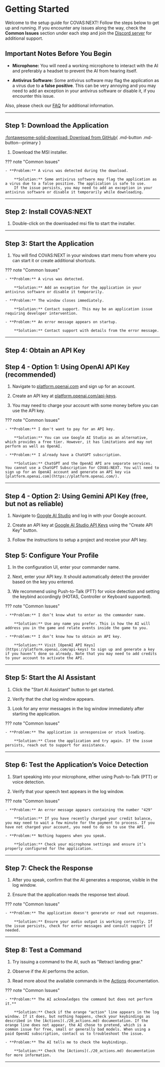 # Getting Started

Welcome to the setup guide for COVAS:NEXT! Follow the steps below to get up and running. If you encounter any issues along the way, check the **Common Issues** section under each step and join the [Discord server](https://discord.gg/9c58jxVuAT) for additional support.

## Important Notes Before You Begin

- **Microphone:** You will need a working microphone to interact with the AI and preferably a headset to prevent the AI from hearing itself.

- **Antivirus Software:** Some antivirus software may flag the application as a virus due to **a false positive**. This can be very annoying and you may need to add an exception in your antivirus software or disable it, if you encounter this issue.

Also, please check our [FAQ](./10_faq.md) for additional information.

---

## Step 1: Download the Application

[:fontawesome-solid-download: Download from GitHub](https://github.com/RatherRude/Elite-Dangerous-AI-Integration/releases/latest){ .md-button .md-button--primary }

1. Download the MSI installer.

??? note "Common Issues"

    - **Problem:** A virus was detected during the download.

        **Solution:** Some antivirus software may flag the application as a virus due to a false positive. The application is safe to use.
        If the issue persists, you may need to add an exception in your antivirus software or disable it temporarily while downloading.

---

## Step 2: Install COVAS:NEXT

1. Double-click on the downloaded msi file to start the installer. 

---

## Step 3: Start the Application

1. You will find COVAS:NEXT in your windows start menu from where you can start it or create additional shortcuts.

??? note "Common Issues"

    - **Problem:** A virus was detected.
    
        **Solution:** Add an exception for the application in your antivirus software or disable it temporarily.

    - **Problem:** The window closes immediately.
    
        **Solution:** Contact support. This may be an application issue requiring developer intervention.

    - **Problem:** An error message appears on startup.
    
        **Solution:** Contact support with details from the error message.

---

## Step 4: Obtain an API Key

## Step 4 - Option 1: Using OpenAI API Key (recommended)

1. Navigate to [platform.openai.com](https://platform.openai.com/) and sign up for an account.

2. Create an API key at [platform.openai.com/api-keys](https://platform.openai.com/api-keys). 

3. You may need to charge your account with some money before you can use the API key.

??? note "Common Issues"

    - **Problem:** I don't want to pay for an API key.
    
        **Solution:** You can use Google AI Studio as an alternative, which provides a free tier. However, it has limitations and may not perform as well as OpenAI.
    
    - **Problem:** I already have a ChatGPT subscription.

        **Solution:** ChatGPT and the OpenAI API are separate services. You cannot use a ChatGPT Subscription for COVAS:NEXT. You will need to sign up for an OpenAI account and generate an API key via [platform.openai.com](https://platform.openai.com/).

---

## Step 4 - Option 2: Using Gemini API Key (free, but not as reliable)

1. Navigate to [Google AI Studio](https://aistudio.google.com/) and log in with your Google account.

2. Create an API key at [Google AI Studio API Keys](https://aistudio.google.com/apikey) using the "Create API Key" button.

3. Follow the instructions to setup a project and receive your API key.

## Step 5: Configure Your Profile

1. In the configuration UI, enter your commander name.

2. Next, enter your API key. It should automatically detect the provider based on the key you entered.

3. We recommend using Push-to-Talk (PTT) for voice detection and setting the keybind accordingly (HOTAS, Controller or Keyboard supported).

??? note "Common Issues"

    - **Problem:** I don’t know what to enter as the commander name.
    
        **Solution:** Use any name you prefer. This is how the AI will address you in the game and relate events inside the game to you.

    - **Problem:** I don’t know how to obtain an API key.
    
        **Solution:** Visit [OpenAI API Keys](https://platform.openai.com/api-keys) to sign up and generate a key if you haven’t done so already. Note that you may need to add credits to your account to activate the API.

---

## Step 5: Start the AI Assistant

1. Click the "Start AI Assistant" button to get started.

2. Verify that the chat log window appears.

3. Look for any error messages in the log window immediately after starting the application.

??? note "Common Issues"

    - **Problem:** The application is unresponsive or stuck loading.
    
        **Solution:** Close the application and try again. If the issue persists, reach out to support for assistance.

---

## Step 6: Test the Application’s Voice Detection

1. Start speaking into your microphone, either using Push-to-Talk (PTT) or voice detection.

2. Verify that your speech text appears in the log window.

??? note "Common Issues"

    - **Problem:** An error message appears containing the number "429"
        
        **Solution:** If you have recently charged your credit balance, you may need to wait a few minute for the payment to process. If you have not charged your account, you need to do so to use the API.

    - **Problem:** Nothing happens when you speak.
    
        **Solution:** Check your microphone settings and ensure it’s properly configured for the application.

---

## Step 7: Check the Response

1. After you speak, confirm that the AI generates a response, visible in the log window.

2. Ensure that the application reads the response text aloud.

??? note "Common Issues"

    - **Problem:** The application doesn't generate or read out responses.
    
        **Solution:** Ensure your audio output is working correctly. If the issue persists, check for error messages and consult support if needed.

---

## Step 8: Test a Command

1. Try issuing a command to the AI, such as "Retract landing gear."

2. Observe if the AI performs the action.

3. Read more about the available commands in the [Actions](./20_actions.md) documentation.

??? note "Common Issues"

    - **Problem:** The AI acknowledges the command but does not perform it.**
    
        **Solution:** Check if the orange "action" line appears in the log window. If it does, but nothing happens, check your keybindings as described in the [Actions](./20_actions.md) documentation. If the orange line does not appear, the AI chose to pretend, which is a common issue for free, small or generally bad models. When using a paid OpenAI subscription, contact us to troubleshoot the issue.

    - **Problem:** The AI tells me to check the keybindings.
    
        **Solution:** Check the [Actions](./20_actions.md) documentation for more information.

---
